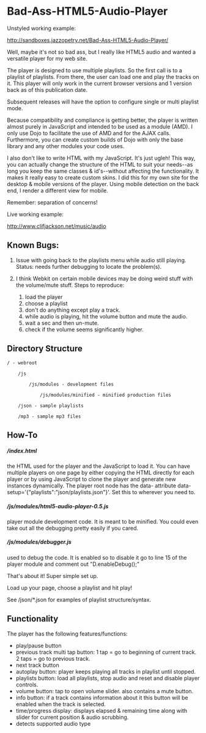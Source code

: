 Bad-Ass-HTML5-Audio-Player
==========================

Unstyled working example:

http://sandboxes.jazzopetry.net/Bad-Ass-HTML5-Audio-Player/

Well, maybe it's not so bad ass, but I really like HTML5 audio and wanted a versatile player for my web site.

The player is designed to use multiple playlists. So the first call is to a playlist of playlists. From there, the user can load one and play the tracks on it. This player will only work in the current browser versions and 1 version back as of this publication date.

Subsequent releases will have the option to configure single or multi playlist mode.

Because compatibility and compliance is getting better, the player is written almost purely in JavaScript and intended to be used as a module (AMD). I only use Dojo to facilitate the use of AMD and for the AJAX calls. Furthermore, you can create custom builds of Dojo with only the base library and any other modules your code uses.

I also don't like to write HTML with my JavaScript. It's just ugleh! This way, you can actually change the structure of the HTML to suit your needs--as long you keep the same classes & id's--without affecting the functionality. It makes it really easy to create custom skins. I did this for my own site for the desktop & mobile versions of the player. Using mobile detection on the back end, I render a different view for mobile.

Remember: separation of concerns!

Live working example:

http://www.clifjackson.net/music/audio

## Known Bugs:

1. Issue with going back to the playlists menu while audio still playing. Status: needs further debugging to locate the problem(s).

2. I think Webkit on certain mobile devices may be doing weird stuff with the volume/mute stuff. Steps to reproduce:
    1. load the player
    2. choose a playlist
    3. don't do anything except play a track.
    4. while audio is playing, hit the volume button and mute the audio.
    5. wait a sec and then un-mute.
    6. check if the volume seems significantly higher.

## Directory Structure

```
/ - webroot

    /js

        /js/modules - development files

            /js/modules/minified - minified production files

    /json - sample playlists

    /mp3 - sample mp3 files
```

## How-To

##### /index.html

the HTML used for the player and the JavaScript to load it. You can have multiple players on one page by either copying the HTML directly for each player or by using JavaScript to clone the player and generate new instances dynamically. The player root node has the data- attribute data-setup='{"playlists":"json/playlists.json"}'. Set this to wherever you need to.

##### /js/modules/html5-audio-player-0.5.js

player module development code. It is meant to be minified. You could even take out all the debugging pretty easily if you cared.

##### /js/modules/debugger.js

used to debug the code. It is enabled so to disable it go to line 15 of the player module and comment out "D.enableDebug();"

That's about it! Super simple set up.

Load up your page, choose a playlist and hit play!

See /json/*.json for examples of playlist structure/syntax.

## Functionality

The player has the following features/functions:

- play/pause button
- previous track multi tap button: 1 tap = go to beginning of current track. 2 taps = go to previous track.
- next track button
- autoplay button: player keeps playing all tracks in playlist until stopped.
- playlists button: load all playlists, stop audio and reset and disable player controls.
- volume button: tap to open volume slider. also contains a mute button.
- info button: if a track contains information about it this button will be enabled when the track is selected.
- time/progress display: displays elapsed & remaining time along with slider for current position & audio scrubbing.
- detects supported audio type
